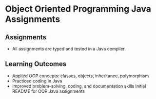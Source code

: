 # Object Oriented Programming Java Assignments

## Assignments
- All assignments are typed and tested in a Java compiler.

## Learning Outcomes
- Applied OOP concepts: classes, objects, inheritance, polymorphism
- Practiced coding in Java
- Improved problem-solving, coding, and documentation skills
Initial README for OOP Java assignments
